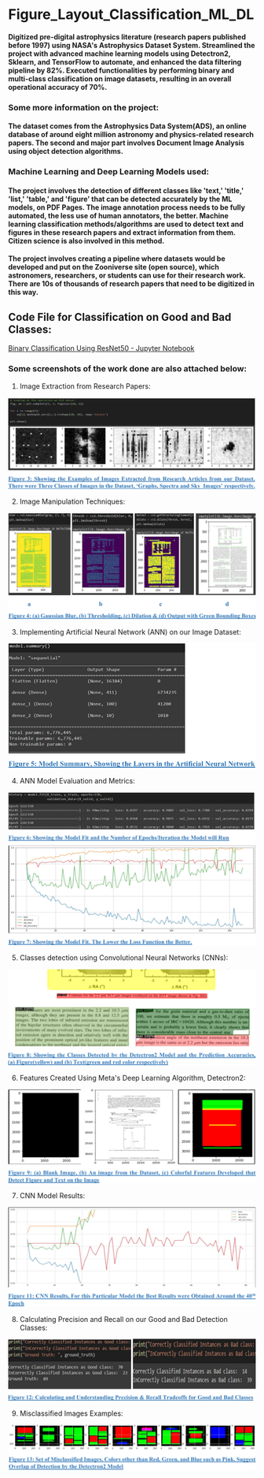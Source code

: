 # Figure_Layout_Classification_ML_DL

#### Digitized pre-digital astrophysics literature (research papers published before 1997) using NASA's Astrophysics Dataset System. Streamlined the project with advanced machine learning models using Detectron2, Sklearn, and TensorFlow to automate, and enhanced the data filtering pipeline by 82%. Executed functionalities by performing binary and multi-class classification on image datasets, resulting in an overall operational accuracy of 70%.

### Some more information on the project:

#### The dataset comes from the Astrophysics Data System(ADS), an online database of around eight million astronomy and physics-related research papers. The second and major part involves Document Image Analysis using object detection algorithms. 

### Machine Learning and Deep Learning Models used: 

#### The project involves the detection of different classes like 'text,' 'title,' 'list,' 'table,' and 'figure' that can be detected accurately by the ML models, on PDF Pages. The image annotation process needs to be fully automated, the less use of human annotators, the better. Machine learning classification methods/algorithms are used to detect text and figures in these research papers and extract information from them. Citizen science is also involved in this method. 

#### The project involves creating a pipeline where datasets would be developed and put on the Zooniverse site (open source), which astronomers, researchers, or students can use for their research work. There are 10s of thousands of research papers that need to be digitized in this way. 

## Code File for Classification on Good and Bad Classes:

[Binary Classification Using ResNet50 - Jupyter Notebook](Binary_Classification_using_ResNet50/Good_vs_Bad_Clf_via_ResNet50_0.9_iou_Git.ipynb)

### Some screenshots of the work done are also attached below:

1. Image Extraction from Research Papers:

![Screenshot](Binary_Classification_using_ResNet50/Output_Images/Image_Extraction_from_Research_Papers_Img_1.png)

2. Image Manipulation Techniques:

![Screnshot](Binary_Classification_using_ResNet50/Output_Images/Image_Manipulation_Techniques_Img_2.png)

3. Implementing Artificial Neural Network (ANN) on our Image Dataset:

![Screenshot](Binary_Classification_using_ResNet50/Output_Images/Implementing_ANN_Img_3.png)

4. ANN Model Evaluation and Metrics:

![Screenshot](Binary_Classification_using_ResNet50/Output_Images/ANN_Model_Evaluation_and_Metrics_Img_4.png)

5. Classes detection using Convolutional Neural Networks (CNNs):

![Screenshot](Binary_Classification_using_ResNet50/Output_Images/Classes_detection_using_CNNs_Img_5.png)

6. Features Created Using Meta's Deep Learning Algorithm, Detectron2:

![Screenshot](Binary_Classification_using_ResNet50/Output_Images/Features_created_using_Detectron2_Img_6.png)

7. CNN Model Results:

![Screenshot](Binary_Classification_using_ResNet50/Output_Images/CNN_Model_Results_Img_7.png)

8. Calculating Precision and Recall on our Good and Bad Detection Classes:

![Screenshot](Binary_Classification_using_ResNet50/Output_Images/Calculating_Precision_and_Recall_Img_8.png)

9. Misclassified Images Examples:

![Screenshot](Binary_Classification_using_ResNet50/Output_Images/Misclassified_Images_Examples_Img_9.png)











